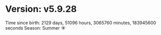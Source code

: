 # Version: v5.9.28
Time since birth: 2129 days, 51096 hours, 3065760 minutes, 183945600 seconds
Season: Summer ☀️
